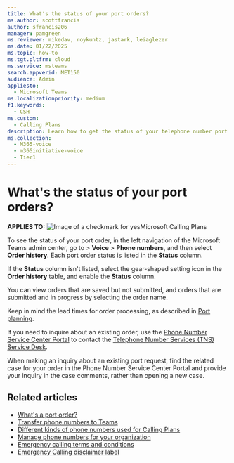 ```yaml
---
title: What's the status of your port orders?
ms.author: scottfrancis
author: sfrancis206
manager: pamgreen
ms.reviewer: mikedav, roykuntz, jastark, leiaglezer
ms.date: 01/22/2025
ms.topic: how-to
ms.tgt.pltfrm: cloud
ms.service: msteams
search.appverid: MET150
audience: Admin
appliesto: 
  - Microsoft Teams
ms.localizationpriority: medium
f1.keywords: 
  - CSH
ms.custom: 
  - Calling Plans
description: Learn how to get the status of your telephone number port orders for Microsoft Teams
ms.collection: 
  - M365-voice
  - m365initiative-voice
  - Tier1
---
```


# What's the status of your port orders?

**APPLIES TO:** ![Image of a checkmark for yes](/office/media/icons/success-teams.png)Microsoft Calling Plans

To see the status of your port order, in the left navigation of the Microsoft Teams admin center, go to  > **Voice** > **Phone numbers**, and then select **Order history**. Each port order status is listed in the **Status** column.

If the **Status** column isn't listed, select the gear-shaped setting icon in the **Order history** table, and enable the **Status** column.

You can view orders that are saved but not submitted, and orders that are submitted and in progress by selecting the order name.

Keep in mind the lead times for order processing, as described in [Port planning](port-order-overview.md).

If you need to inquire about an existing order, use the [Phone Number Service Center Portal](https://pstnsd.powerappsportals.com/) to contact the [Telephone Number Services (TNS) Service Desk](../manage-phone-numbers-for-your-organization/contact-tns-service-desk.md).

When making an inquiry about an existing port request, find the related case for your order in the Phone Number Service Center Portal and provide your inquiry in the case comments, rather than opening a new case.

## Related articles

- [What's a port order?](port-order-overview.md)
- [Transfer phone numbers to Teams](transfer-phone-numbers-to-teams.md)
- [Different kinds of phone numbers used for Calling Plans](../different-kinds-of-phone-numbers-used-for-calling-plans.md)
- [Manage phone numbers for your organization](../manage-phone-numbers-for-your-organization/manage-phone-numbers-for-your-organization.md)
- [Emergency calling terms and conditions](../emergency-calling-terms-and-conditions.md)
- [Emergency Calling disclaimer label](https://download.microsoft.com/download/9/9/0/990e24c1-eb49-4b52-9306-dbd4c864ed91/emergency-calling-label-(en-us)-(v.1.0).zip)
